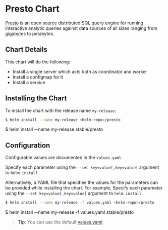 # Presto Chart

[Presto](http://prestodb.io/) is an open source distributed SQL query engine for running interactive analytic queries against data sources of all sizes ranging from gigabytes to petabytes.

## Chart Details

This chart will do the following:

* Install a single server which acts both as coordinator and worker
* Install a configmap for it
* Install a service

## Installing the Chart

To install the chart with the release name `my-release`:

```bash
$ helm install --name my-release <helm-repo>/presto
```

$ helm install --name my-release stable/presto
## Configuration

Configurable values are documented in the `values.yaml`.

Specify each parameter using the `--set key=value[,key=value]` argument to `helm install`.

Alternatively, a YAML file that specifies the values for the parameters can be provided while installing the chart. For example,
Specify each parameter using the `--set key=value[,key=value]` argument to `helm install`.

```bash
$ helm install --name my-release -f values.yaml <helm-repo>/presto
```

$ helm install --name my-release -f values.yaml stable/presto
> **Tip**: You can use the default [values.yaml](values.yaml)
